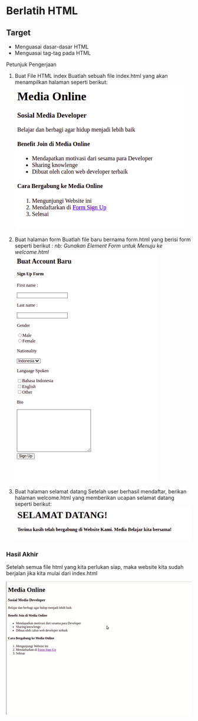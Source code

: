 # Berlatih HTML

## Target‌

* Menguasai dasar-dasar HTML
* Menguasai tag-tag pada HTML

Petunjuk Pengerjaan

1. Buat File HTML index
   Buatlah sebuah file index.html yang akan menampilkan halaman seperti berikut:
   ![index.html](asset/index.png)

2. Buat halaman form
   Buatlah file baru bernama form.html yang berisi form seperti berikut :
   *nb: Gunakan Element Form untuk Menuju ke welcome.html*
   ![form.html](asset/form.png)

3. Buat halaman selamat datang
   Setelah user berhasil mendaftar, berikan halaman welcome.html yang memberikan ucapan selamat datang seperti berikut:
   ![welcome.html](asset/welcome.png)

### Hasil Akhir

Setelah semua file html yang kita perlukan siap, maka website kita sudah berjalan jika kita mulai dari index.html

![all](asset/goal.gif)